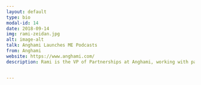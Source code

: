 ```yaml
---
layout: default
type: bio
modal-id: 14
date: 2018-09-14
img: rami-zeidan.jpg 
alt: image-alt
talk: Anghami Launches ME Podcasts
from: Anghami
website: https://www.anghami.com/
description: Rami is the VP of Partnerships at Anghami, working with partner brands to create new music experiences for music lovers. Anghami is the leading music streaming service in MENA with 75 million registered users, 1 billion streams a month and over 30,000,000 Arabic and international songs. Rami joined Anghami in 2015 as Head of Marketing, growing Anghami by 3x in 2 years and leading the team to creating Anghami's personalized proposition, Your Music, Your Way.


---
```

